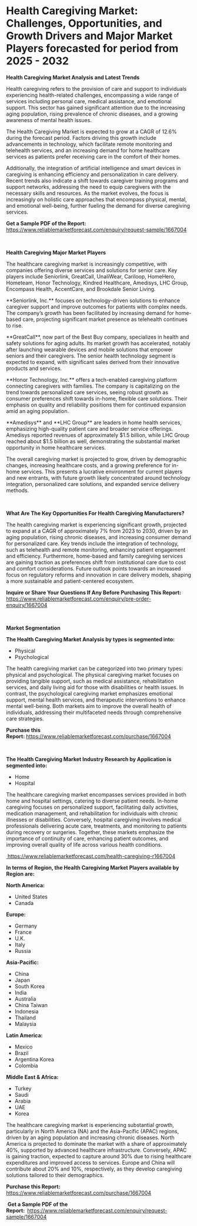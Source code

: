<p><h1>Health Caregiving Market: Challenges, Opportunities, and Growth Drivers and Major Market Players forecasted for period from 2025 - 2032</h1></p><p><strong>Health Caregiving Market Analysis and Latest Trends</strong></p>
<p><p>Health caregiving refers to the provision of care and support to individuals experiencing health-related challenges, encompassing a wide range of services including personal care, medical assistance, and emotional support. This sector has gained significant attention due to the increasing aging population, rising prevalence of chronic diseases, and a growing awareness of mental health issues. </p><p>The Health Caregiving Market is expected to grow at a CAGR of 12.6% during the forecast period. Factors driving this growth include advancements in technology, which facilitate remote monitoring and telehealth services, and an increasing demand for home healthcare services as patients prefer receiving care in the comfort of their homes. </p><p>Additionally, the integration of artificial intelligence and smart devices in caregiving is enhancing efficiency and personalization in care delivery. Recent trends also indicate a shift towards caregiver training programs and support networks, addressing the need to equip caregivers with the necessary skills and resources. As the market evolves, the focus is increasingly on holistic care approaches that encompass physical, mental, and emotional well-being, further fueling the demand for diverse caregiving services.</p></p>
<p><strong>Get a Sample PDF of the Report:&nbsp;</strong> <a href="https://www.reliablemarketforecast.com/enquiry/request-sample/1667004?utm_campaign=1102&utm_medium=2&utm_source=Github&utm_content=ia&utm_term=17042025&utm_id=health-caregiving">https://www.reliablemarketforecast.com/enquiry/request-sample/1667004</a></p>
<p>&nbsp;</p>
<p><strong>Health Caregiving Major Market Players</strong></p>
<p><p>The healthcare caregiving market is increasingly competitive, with companies offering diverse services and solutions for senior care. Key players include Seniorlink, GreatCall, UnaliWear, Cariloop, HomeHero, Hometeam, Honor Technology, Kindred Healthcare, Amedisys, LHC Group, Encompass Health, AccentCare, and Brookdale Senior Living.</p><p>**Seniorlink, Inc.** focuses on technology-driven solutions to enhance caregiver support and improve outcomes for patients with complex needs. The company’s growth has been facilitated by increasing demand for home-based care, projecting significant market presence as telehealth continues to rise.</p><p>**GreatCall**, now part of the Best Buy company, specializes in health and safety solutions for aging adults. Its market growth has accelerated, notably after launching wearable devices and mobile solutions that empower seniors and their caregivers. The senior health technology segment is expected to expand, with significant sales derived from their innovative products and services.</p><p>**Honor Technology, Inc.** offers a tech-enabled caregiving platform connecting caregivers with families. The company is capitalizing on the trend towards personalized care services, seeing robust growth as consumer preferences shift towards in-home, flexible care solutions. Their emphasis on quality and reliability positions them for continued expansion amid an aging population.</p><p>**Amedisys** and **LHC Group** are leaders in home health services, emphasizing high-quality patient care and broader service offerings. Amedisys reported revenues of approximately $1.5 billion, while LHC Group reached about $1.5 billion as well, demonstrating the substantial market opportunity in home healthcare services.</p><p>The overall caregiving market is projected to grow, driven by demographic changes, increasing healthcare costs, and a growing preference for in-home services. This presents a lucrative environment for current players and new entrants, with future growth likely concentrated around technology integration, personalized care solutions, and expanded service delivery methods.</p></p>
<p>&nbsp;</p>
<p><strong>What Are The Key Opportunities For Health Caregiving Manufacturers?</strong></p>
<p><p>The health caregiving market is experiencing significant growth, projected to expand at a CAGR of approximately 7% from 2023 to 2030, driven by an aging population, rising chronic diseases, and increasing consumer demand for personalized care. Key trends include the integration of technology, such as telehealth and remote monitoring, enhancing patient engagement and efficiency. Furthermore, home-based and family caregiving services are gaining traction as preferences shift from institutional care due to cost and comfort considerations. Future outlook points towards an increased focus on regulatory reforms and innovation in care delivery models, shaping a more sustainable and patient-centered ecosystem.</p></p>
<p><strong>Inquire or Share Your Questions If Any Before Purchasing This Report:</strong> <a href="https://www.reliablemarketforecast.com/enquiry/pre-order-enquiry/1667004?utm_campaign=1102&utm_medium=2&utm_source=Github&utm_content=ia&utm_term=17042025&utm_id=health-caregiving">https://www.reliablemarketforecast.com/enquiry/pre-order-enquiry/1667004</a></p>
<p>&nbsp;</p>
<p><strong>Market Segmentation</strong></p>
<p><strong>The Health Caregiving Market Analysis by types is segmented into:</strong></p>
<p><ul><li>Physical</li><li>Psychological</li></ul></p>
<p><p>The health caregiving market can be categorized into two primary types: physical and psychological. The physical caregiving market focuses on providing tangible support, such as medical assistance, rehabilitation services, and daily living aid for those with disabilities or health issues. In contrast, the psychological caregiving market emphasizes emotional support, mental health services, and therapeutic interventions to enhance mental well-being. Both markets aim to improve the overall health of individuals, addressing their multifaceted needs through comprehensive care strategies.</p></p>
<p><strong>Purchase this Report:&nbsp;</strong><a href="https://www.reliablemarketforecast.com/purchase/1667004?utm_campaign=1102&utm_medium=2&utm_source=Github&utm_content=ia&utm_term=17042025&utm_id=health-caregiving">https://www.reliablemarketforecast.com/purchase/1667004</a></p>
<p>&nbsp;</p>
<p><strong>The Health Caregiving Market Industry Research by Application is segmented into:</strong></p>
<p><ul><li>Home</li><li>Hospital</li></ul></p>
<p><p>The healthcare caregiving market encompasses services provided in both home and hospital settings, catering to diverse patient needs. In-home caregiving focuses on personalized support, facilitating daily activities, medication management, and rehabilitation for individuals with chronic illnesses or disabilities. Conversely, hospital caregiving involves medical professionals delivering acute care, treatments, and monitoring to patients during recovery or surgeries. Together, these markets emphasize the importance of continuity of care, enhancing patient outcomes, and improving overall quality of life across various health conditions.</p></p>
<p><a href="https://www.reliablemarketforecast.com/health-caregiving-r1667004?utm_campaign=1102&utm_medium=2&utm_source=Github&utm_content=ia&utm_term=17042025&utm_id=health-caregiving">&nbsp;https://www.reliablemarketforecast.com/health-caregiving-r1667004</a></p>
<p><strong>In terms of Region, the Health Caregiving Market Players available by Region are:</strong></p>
<p>
    <p> <strong> North America: </strong>
        <ul>
            <li>United States</li>
            <li>Canada</li>
        </ul>
        </p> 
    <p> <strong> Europe: </strong>
        <ul>
            <li>Germany</li>
            <li>France</li>
            <li>U.K.</li>
            <li>Italy</li>
            <li>Russia</li>
        </ul>
        </p> 
    <p> <strong> Asia-Pacific: </strong>
        <ul>
            <li>China</li>
            <li>Japan</li>
            <li>South Korea</li>
            <li>India</li>
            <li>Australia</li>
            <li>China Taiwan</li>
            <li>Indonesia</li>
            <li>Thailand</li>
            <li>Malaysia</li>
        </ul>
        </p> 
    <p> <strong> Latin America: </strong>
        <ul>
            <li>Mexico</li>
            <li>Brazil</li>
            <li>Argentina Korea</li>
            <li>Colombia</li>
        </ul>
        </p> 
    <p> <strong> Middle East & Africa: </strong>
        <ul>
            <li>Turkey</li>
            <li>Saudi</li>
            <li>Arabia</li>
            <li>UAE</li>
            <li>Korea</li>
        </ul>
    </p>
    </p>
<p><p>The healthcare caregiving market is experiencing substantial growth, particularly in North America (NA) and the Asia-Pacific (APAC) regions, driven by an aging population and increasing chronic diseases. North America is projected to dominate the market with a share of approximately 40%, supported by advanced healthcare infrastructure. Conversely, APAC is gaining traction, expected to capture around 30% due to rising healthcare expenditures and improved access to services. Europe and China will contribute about 20% and 10%, respectively, as they develop caregiving solutions tailored to their demographics.</p></p>
<p><strong>Purchase this Report: </strong><a href="https://www.reliablemarketforecast.com/purchase/1667004?utm_campaign=1102&utm_medium=2&utm_source=Github&utm_content=ia&utm_term=17042025&utm_id=health-caregiving">https://www.reliablemarketforecast.com/purchase/1667004</a></p>
<p>&nbsp;<strong>Get a Sample PDF of the Report:&nbsp;&nbsp;</strong><a href="https://www.reliablemarketforecast.com/enquiry/request-sample/1667004?utm_campaign=1102&utm_medium=2&utm_source=Github&utm_content=ia&utm_term=17042025&utm_id=health-caregiving">https://www.reliablemarketforecast.com/enquiry/request-sample/1667004</a></p>
<p><strong></strong></p>
<p><p></p><p></p><p></p></p>